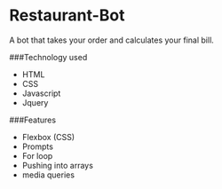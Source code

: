 # Restaurant-Bot
A bot that takes your order and calculates your final bill.

###Technology used
- HTML
- CSS
- Javascript
- Jquery

###Features
- Flexbox (CSS)
- Prompts
- For loop
- Pushing into arrays
- media queries